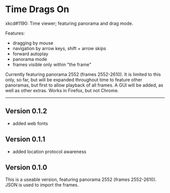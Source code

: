 Time Drags On
=============

xkcd#1190: Time viewer; featuring panorama and drag mode.

Features:
* dragging by mouse
* navigation by arrow keys, shift + arrow skips
* forward autoplay
* panorama mode
* frames visible only within "the frame"

Currently featuring panorama 2552 (frames 2552-2610). It is limited to this only, so far, but will be expanded throughout time to feature other panoramas, but first to allow playback of all frames. A GUI will be added, as well as other extras. Works in Firefox, but not Chrome.

* * *

Version 0.1.2
-------------

* added web fonts

Version 0.1.1
-------------

* added location protocol awareness


## Version 0.1.0

This is a useable version, featuring panorama 2552 (frames 2552-2610). JSON is used to import the frames.